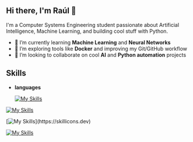 ## Hi there, I'm Raúl 👋

I'm a Computer Systems Engineering student passionate about Artificial Intelligence, Machine Learning, and building cool stuff with Python.

- 🧠 I’m currently learning **Machine Learning** and **Neural Networks**  
- 🐳 I’m exploring tools like **Docker** and improving my Git/GitHub workflow  
- 🤝 I’m looking to collaborate on cool **AI** and **Python automation** projects  

## Skills
- **languages**

  [![My Skills](https://skillicons.dev/icons?i=css,html,js,java,nodejs,py,react)](https://skillicons.dev)

[![My Skills](https://skillicons.dev/icons?i=mongodb,mysql)](https://skillicons.dev)

[![My Skills](https://skillicons.dev/icons?i=docker,github,git,)](https://skillicons.dev)

[![My Skills](https://skillicons.dev/icons?i=tensorflow,sklearn)](https://skillicons.dev)
